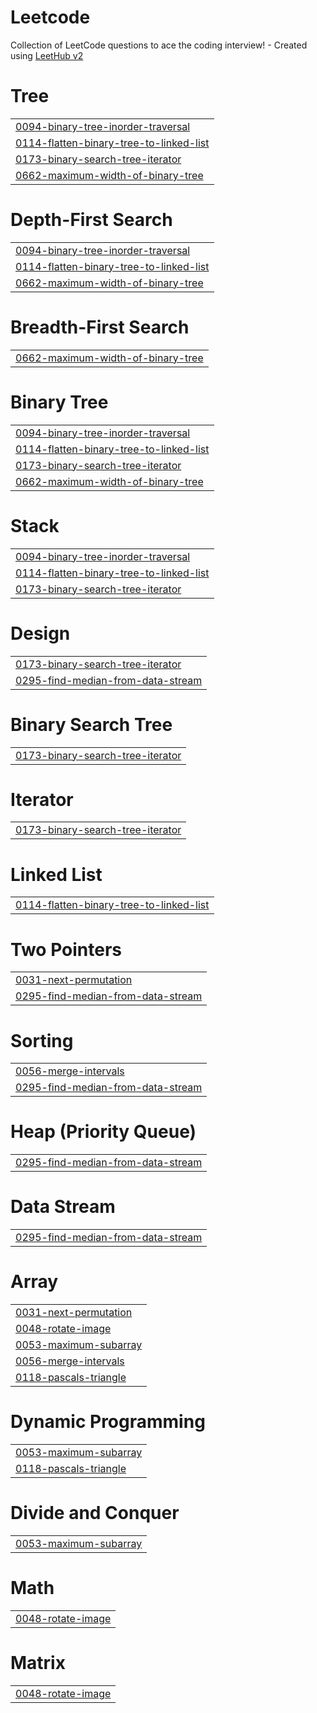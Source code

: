 # Leetcode
Collection of LeetCode questions to ace the coding interview! - Created using [LeetHub v2](https://github.com/arunbhardwaj/LeetHub-2.0)


# Tree
|  |
| ------- |
| [0094-binary-tree-inorder-traversal](https://github.com/SonukumarCSE/Leetcode/tree/master/0094-binary-tree-inorder-traversal) |
| [0114-flatten-binary-tree-to-linked-list](https://github.com/SonukumarCSE/Leetcode/tree/master/0114-flatten-binary-tree-to-linked-list) |
| [0173-binary-search-tree-iterator](https://github.com/SonukumarCSE/Leetcode/tree/master/0173-binary-search-tree-iterator) |
| [0662-maximum-width-of-binary-tree](https://github.com/SonukumarCSE/Leetcode/tree/master/0662-maximum-width-of-binary-tree) |
# Depth-First Search
|  |
| ------- |
| [0094-binary-tree-inorder-traversal](https://github.com/SonukumarCSE/Leetcode/tree/master/0094-binary-tree-inorder-traversal) |
| [0114-flatten-binary-tree-to-linked-list](https://github.com/SonukumarCSE/Leetcode/tree/master/0114-flatten-binary-tree-to-linked-list) |
| [0662-maximum-width-of-binary-tree](https://github.com/SonukumarCSE/Leetcode/tree/master/0662-maximum-width-of-binary-tree) |
# Breadth-First Search
|  |
| ------- |
| [0662-maximum-width-of-binary-tree](https://github.com/SonukumarCSE/Leetcode/tree/master/0662-maximum-width-of-binary-tree) |
# Binary Tree
|  |
| ------- |
| [0094-binary-tree-inorder-traversal](https://github.com/SonukumarCSE/Leetcode/tree/master/0094-binary-tree-inorder-traversal) |
| [0114-flatten-binary-tree-to-linked-list](https://github.com/SonukumarCSE/Leetcode/tree/master/0114-flatten-binary-tree-to-linked-list) |
| [0173-binary-search-tree-iterator](https://github.com/SonukumarCSE/Leetcode/tree/master/0173-binary-search-tree-iterator) |
| [0662-maximum-width-of-binary-tree](https://github.com/SonukumarCSE/Leetcode/tree/master/0662-maximum-width-of-binary-tree) |
# Stack
|  |
| ------- |
| [0094-binary-tree-inorder-traversal](https://github.com/SonukumarCSE/Leetcode/tree/master/0094-binary-tree-inorder-traversal) |
| [0114-flatten-binary-tree-to-linked-list](https://github.com/SonukumarCSE/Leetcode/tree/master/0114-flatten-binary-tree-to-linked-list) |
| [0173-binary-search-tree-iterator](https://github.com/SonukumarCSE/Leetcode/tree/master/0173-binary-search-tree-iterator) |
# Design
|  |
| ------- |
| [0173-binary-search-tree-iterator](https://github.com/SonukumarCSE/Leetcode/tree/master/0173-binary-search-tree-iterator) |
| [0295-find-median-from-data-stream](https://github.com/SonukumarCSE/Leetcode/tree/master/0295-find-median-from-data-stream) |
# Binary Search Tree
|  |
| ------- |
| [0173-binary-search-tree-iterator](https://github.com/SonukumarCSE/Leetcode/tree/master/0173-binary-search-tree-iterator) |
# Iterator
|  |
| ------- |
| [0173-binary-search-tree-iterator](https://github.com/SonukumarCSE/Leetcode/tree/master/0173-binary-search-tree-iterator) |
# Linked List
|  |
| ------- |
| [0114-flatten-binary-tree-to-linked-list](https://github.com/SonukumarCSE/Leetcode/tree/master/0114-flatten-binary-tree-to-linked-list) |
# Two Pointers
|  |
| ------- |
| [0031-next-permutation](https://github.com/SonukumarCSE/Leetcode/tree/master/0031-next-permutation) |
| [0295-find-median-from-data-stream](https://github.com/SonukumarCSE/Leetcode/tree/master/0295-find-median-from-data-stream) |
# Sorting
|  |
| ------- |
| [0056-merge-intervals](https://github.com/SonukumarCSE/Leetcode/tree/master/0056-merge-intervals) |
| [0295-find-median-from-data-stream](https://github.com/SonukumarCSE/Leetcode/tree/master/0295-find-median-from-data-stream) |
# Heap (Priority Queue)
|  |
| ------- |
| [0295-find-median-from-data-stream](https://github.com/SonukumarCSE/Leetcode/tree/master/0295-find-median-from-data-stream) |
# Data Stream
|  |
| ------- |
| [0295-find-median-from-data-stream](https://github.com/SonukumarCSE/Leetcode/tree/master/0295-find-median-from-data-stream) |
# Array
|  |
| ------- |
| [0031-next-permutation](https://github.com/SonukumarCSE/Leetcode/tree/master/0031-next-permutation) |
| [0048-rotate-image](https://github.com/SonukumarCSE/Leetcode/tree/master/0048-rotate-image) |
| [0053-maximum-subarray](https://github.com/SonukumarCSE/Leetcode/tree/master/0053-maximum-subarray) |
| [0056-merge-intervals](https://github.com/SonukumarCSE/Leetcode/tree/master/0056-merge-intervals) |
| [0118-pascals-triangle](https://github.com/SonukumarCSE/Leetcode/tree/master/0118-pascals-triangle) |
# Dynamic Programming
|  |
| ------- |
| [0053-maximum-subarray](https://github.com/SonukumarCSE/Leetcode/tree/master/0053-maximum-subarray) |
| [0118-pascals-triangle](https://github.com/SonukumarCSE/Leetcode/tree/master/0118-pascals-triangle) |
# Divide and Conquer
|  |
| ------- |
| [0053-maximum-subarray](https://github.com/SonukumarCSE/Leetcode/tree/master/0053-maximum-subarray) |
# Math
|  |
| ------- |
| [0048-rotate-image](https://github.com/SonukumarCSE/Leetcode/tree/master/0048-rotate-image) |
# Matrix
|  |
| ------- |
| [0048-rotate-image](https://github.com/SonukumarCSE/Leetcode/tree/master/0048-rotate-image) |
